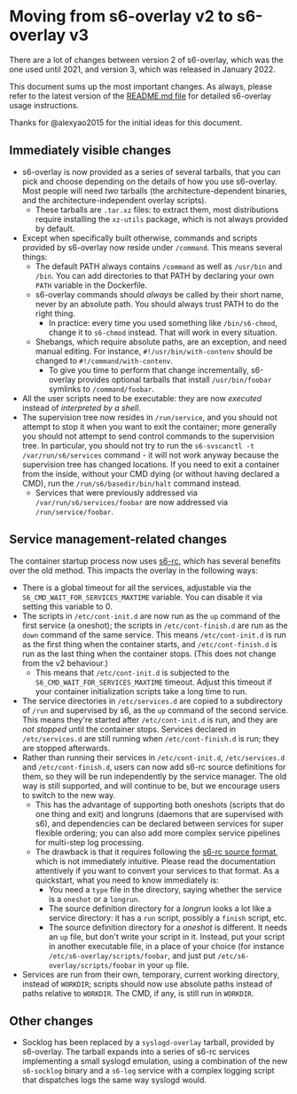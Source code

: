 
# Moving from s6-overlay v2 to s6-overlay v3

 There are a lot of changes between version 2 of s6-overlay, which was
the one used until 2021, and version 3, which was released in January 2022.

 This document sums up the most important changes.
 As always, please refer to the latest version of the
[README.md file](https://github.com/just-containers/s6-overlay/blob/master/README.md)
for detailed s6-overlay usage instructions.

 Thanks for @alexyao2015 for the initial ideas for this document.

## Immediately visible changes

- s6-overlay is now provided as a series of several tarballs, that you can pick
and choose depending on the details of how you use s6-overlay. Most people will
need *two* tarballs (the architecture-dependent binaries, and the architecture-independent
overlay scripts).
  * These tarballs are `.tar.xz` files: to extract them, most distributions
require installing the `xz-utils` package, which is not always provided by
default.
- Except when specifically built otherwise, commands and scripts provided by s6-overlay
now reside under `/command`. This means several things:
  * The default PATH always contains `/command` as well as `/usr/bin` and `/bin`. You can
add directories to that PATH by declaring your own `PATH` variable in the Dockerfile.
  * s6-overlay commands should *always* be called by their short name, never by an
absolute path. You should always trust PATH to do the right thing.
    + In practice: every time you used something like `/bin/s6-chmod`, change it to
`s6-chmod` instead. That will work in every situation.
  * Shebangs, which require absolute paths, are an exception, and need manual editing.
For instance, `#!/usr/bin/with-contenv` should be changed to `#!/command/with-contenv`.
    + To give you time to perform that change incrementally, s6-overlay provides
optional tarballs that install `/usr/bin/foobar` symlinks to `/command/foobar`.
- All the user scripts need to be executable: they are now *executed* instead of
*interpreted by a shell*.
- The supervision tree now resides in `/run/service`, and you should not attempt to stop it
when you want to exit the container; more generally you should not attempt to send
control commands to the supervision tree. In particular, you should not try to run
the `s6-svscanctl -t /var/run/s6/services` command - it will not work anyway because
the supervision tree has changed locations. If you need to exit a container from the
inside, without your CMD dying (or without having declared a CMD), run the
`/run/s6/basedir/bin/halt` command instead.
  * Services that were previously addressed via `/var/run/s6/services/foobar` are now
addressed via `/run/service/foobar`. 

## Service management-related changes

The container startup process now uses [s6-rc](https://skarnet.org/software/s6-rc/),
which has several benefits over the old method. This impacts the overlay in the
following ways:

- There is a global timeout for all the services, adjustable via the
`S6_CMD_WAIT_FOR_SERVICES_MAXTIME` variable. You can disable it via setting this
variable to 0.
- The scripts in `/etc/cont-init.d` are now run as the `up` command of the first service
(a oneshot); the scripts in `/etc/cont-finish.d` are run as the `down` command of the
same service. This means `/etc/cont-init.d` is run as the first thing when the container
starts, and `/etc/cont-finish.d` is run as the last thing when the container stops. (This
does not change from the v2 behaviour.)
  * This means that `/etc/cont-init.d` is subjected to the `S6_CMD_WAIT_FOR_SERVICES_MAXTIME`
timeout. Adjust this timeout if your container initialization scripts take a long time
to run.
- The service directories in `/etc/services.d` are copied to a subdirectory of `/run` and
supervised by s6, as the `up` command of the second service. This means they're started
after `/etc/cont-init.d` is run, and they are *not stopped* until the container stops.
Services declared in `/etc/services.d` are still running when `/etc/cont-finish.d` is
run; they are stopped afterwards.
- Rather than running their services in `/etc/cont-init.d`, `/etc/services.d` and
`/etc/cont-finish.d`, users can now add s6-rc source definitions for them, so they will
be run independently by the service manager. The old way is still supported, and will
continue to be, but we encourage users to switch to the new way.
  * This has the advantage of supporting both oneshots (scripts that do one thing and
exit) and longruns (daemons that are supervised with s6), and dependencies can be
declared between services for super flexible ordering; you can also add more
complex service pipelines for multi-step log processing.
  * The drawback is that it requires following the
[s6-rc source format](https://skarnet.org/software/s6-rc/s6-rc-compile.html#source),
which is not immediately intuitive. Please read the documentation attentively
if you want to convert your services to that format. As a quickstart, what you
need to know immediately is:
    + You need a `type` file in the directory, saying whether the service is a
`oneshot` or a `longrun`.
    + The source definition directory for a *longrun* looks a lot like a service
directory: it has a `run` script, possibly a `finish` script, etc.
    + The source definition directory for a *oneshot* is different. It
needs an `up` file, but don't write your script in it. Instead, put your
script in another executable file, in a place of your choice (for instance
`/etc/s6-overlay/scripts/foobar`, and just put `/etc/s6-overlay/scripts/foobar`
in your `up` file.
- Services are run from their own, temporary, current working directory, instead
of `WORKDIR`; scripts should now use absolute paths instead of paths relative
to `WORKDIR`. The CMD, if any, is still run in `WORKDIR`.

## Other changes

 - Socklog has been replaced by a `syslogd-overlay` tarball, provided by
s6-overlay. The tarball expands into a series of s6-rc services implementing
a small syslogd emulation, using a combination of the new `s6-socklog`
binary and a `s6-log` service with a complex logging script that dispatches
logs the same way syslogd would.

